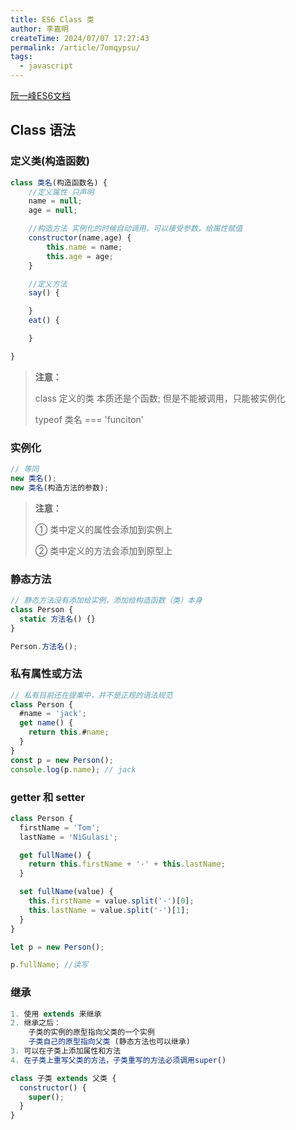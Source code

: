 ```yaml
---
title: ES6 Class 类
author: 李嘉明
createTime: 2024/07/07 17:27:43
permalink: /article/7omqypsu/
tags:
  - javascript
---
```


[阮一峰ES6文档](https://es6.ruanyifeng.com/#docs/class)

## Class 语法

### 定义类(构造函数)

```js
class 类名(构造函数名) {
    //定义属性 只声明
    name = null;
    age = null;

    //构造方法 实例化的时候自动调用，可以接受参数，给属性赋值
    constructor(name,age) {
        this.name = name;
        this.age = age;
    }

    //定义方法
    say() {

    }
    eat() {

    }

}
```

> **注意：**
>
> class 定义的类 本质还是个函数; 但是不能被调用，只能被实例化
>
> typeof 类名 === 'funciton'

### 实例化

```js
// 等同
new 类名();
new 类名(构造方法的参数);
```

> **注意：**
>
> ① 类中定义的属性会添加到实例上
>
> ② 类中定义的方法会添加到原型上

### 静态方法

```js
// 静态方法没有添加给实例，添加给构造函数（类）本身
class Person {
  static 方法名() {}
}

Person.方法名();
```

### 私有属性或方法

```js
// 私有目前还在提案中，并不是正规的语法规范
class Person {
  #name = 'jack';
  get name() {
    return this.#name;
  }
}
const p = new Person();
console.log(p.name); // jack
```

### getter 和 setter

```js
class Person {
  firstName = 'Tom';
  lastName = 'NiGulasi';

  get fullName() {
    return this.firstName + '·' + this.lastName;
  }

  set fullName(value) {
    this.firstName = value.split('·')[0];
    this.lastName = value.split('·')[1];
  }
}

let p = new Person();

p.fullName; //读写
```

### 继承

```js
1. 使用 extends 来继承
2. 继承之后：
	子类的实例的原型指向父类的一个实例
	子类自己的原型指向父类 (静态方法也可以继承)
3. 可以在子类上添加属性和方法
4. 在子类上重写父类的方法，子类重写的方法必须调用super()
```

```js
class 子类 extends 父类 {
  constructor() {
    super();
  }
}
```
